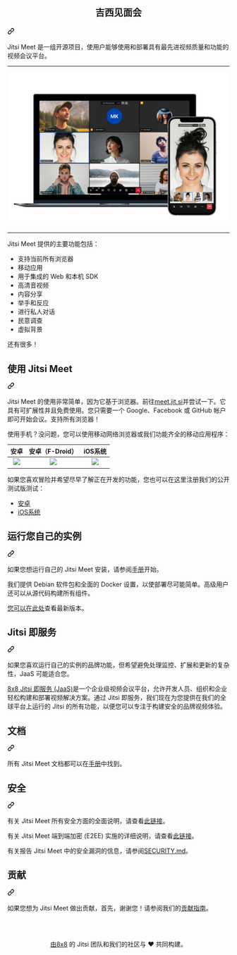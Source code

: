 <div class="Box-sc-g0xbh4-0 bJMeLZ js-snippet-clipboard-copy-unpositioned" data-hpc="true"><article class="markdown-body entry-content container-lg" itemprop="text"><div class="markdown-heading" dir="auto"><h1 tabindex="-1" class="heading-element" dir="auto"><p align="center" dir="auto"><font style="vertical-align: inherit;"><font style="vertical-align: inherit;">吉西见面会</font></font></p></h1><a id="user-content-jitsi-meet" class="anchor" aria-label="永久链接：Jitsi 见面" href="#jitsi-meet"><svg class="octicon octicon-link" viewBox="0 0 16 16" version="1.1" width="16" height="16" aria-hidden="true"><path d="m7.775 3.275 1.25-1.25a3.5 3.5 0 1 1 4.95 4.95l-2.5 2.5a3.5 3.5 0 0 1-4.95 0 .751.751 0 0 1 .018-1.042.751.751 0 0 1 1.042-.018 1.998 1.998 0 0 0 2.83 0l2.5-2.5a2.002 2.002 0 0 0-2.83-2.83l-1.25 1.25a.751.751 0 0 1-1.042-.018.751.751 0 0 1-.018-1.042Zm-4.69 9.64a1.998 1.998 0 0 0 2.83 0l1.25-1.25a.751.751 0 0 1 1.042.018.751.751 0 0 1 .018 1.042l-1.25 1.25a3.5 3.5 0 1 1-4.95-4.95l2.5-2.5a3.5 3.5 0 0 1 4.95 0 .751.751 0 0 1-.018 1.042.751.751 0 0 1-1.042.018 1.998 1.998 0 0 0-2.83 0l-2.5 2.5a1.998 1.998 0 0 0 0 2.83Z"></path></svg></a></div>
<p dir="auto"><font style="vertical-align: inherit;"><font style="vertical-align: inherit;">Jitsi Meet 是一组开源项目，使用户能够使用和部署具有最先进视频质量和功能的视频会议平台。</font></font></p>
<hr>
<p align="center" dir="auto">
<a target="_blank" rel="noopener noreferrer nofollow" href="https://raw.githubusercontent.com/jitsi/jitsi-meet/master/readme-img1.png"><img src="https://raw.githubusercontent.com/jitsi/jitsi-meet/master/readme-img1.png" width="900" style="max-width: 100%;"></a>
</p>
<hr>
<p dir="auto"><font style="vertical-align: inherit;"><font style="vertical-align: inherit;">Jitsi Meet 提供的主要功能包括：</font></font></p>
<ul dir="auto">
<li><font style="vertical-align: inherit;"><font style="vertical-align: inherit;">支持当前所有浏览器</font></font></li>
<li><font style="vertical-align: inherit;"><font style="vertical-align: inherit;">移动应用</font></font></li>
<li><font style="vertical-align: inherit;"><font style="vertical-align: inherit;">用于集成的 Web 和本机 SDK</font></font></li>
<li><font style="vertical-align: inherit;"><font style="vertical-align: inherit;">高清音视频</font></font></li>
<li><font style="vertical-align: inherit;"><font style="vertical-align: inherit;">内容分享</font></font></li>
<li><font style="vertical-align: inherit;"><font style="vertical-align: inherit;">举手和反应</font></font></li>
<li><font style="vertical-align: inherit;"><font style="vertical-align: inherit;">进行私人对话</font></font></li>
<li><font style="vertical-align: inherit;"><font style="vertical-align: inherit;">民意调查</font></font></li>
<li><font style="vertical-align: inherit;"><font style="vertical-align: inherit;">虚拟背景</font></font></li>
</ul>
<p dir="auto"><font style="vertical-align: inherit;"><font style="vertical-align: inherit;">还有很多！</font></font></p>
<div class="markdown-heading" dir="auto"><h2 tabindex="-1" class="heading-element" dir="auto"><font style="vertical-align: inherit;"><font style="vertical-align: inherit;">使用 Jitsi Meet</font></font></h2><a id="user-content-using-jitsi-meet" class="anchor" aria-label="永久链接：使用 Jitsi Meet" href="#using-jitsi-meet"><svg class="octicon octicon-link" viewBox="0 0 16 16" version="1.1" width="16" height="16" aria-hidden="true"><path d="m7.775 3.275 1.25-1.25a3.5 3.5 0 1 1 4.95 4.95l-2.5 2.5a3.5 3.5 0 0 1-4.95 0 .751.751 0 0 1 .018-1.042.751.751 0 0 1 1.042-.018 1.998 1.998 0 0 0 2.83 0l2.5-2.5a2.002 2.002 0 0 0-2.83-2.83l-1.25 1.25a.751.751 0 0 1-1.042-.018.751.751 0 0 1-.018-1.042Zm-4.69 9.64a1.998 1.998 0 0 0 2.83 0l1.25-1.25a.751.751 0 0 1 1.042.018.751.751 0 0 1 .018 1.042l-1.25 1.25a3.5 3.5 0 1 1-4.95-4.95l2.5-2.5a3.5 3.5 0 0 1 4.95 0 .751.751 0 0 1-.018 1.042.751.751 0 0 1-1.042.018 1.998 1.998 0 0 0-2.83 0l-2.5 2.5a1.998 1.998 0 0 0 0 2.83Z"></path></svg></a></div>
<p dir="auto"><font style="vertical-align: inherit;"><font style="vertical-align: inherit;">Jitsi Meet 的使用非常简单，因为它基于浏览器。</font><font style="vertical-align: inherit;">前往</font></font><a href="https://meet.jit.si" rel="nofollow"><font style="vertical-align: inherit;"><font style="vertical-align: inherit;">meet.jit.si</font></font></a><font style="vertical-align: inherit;"><font style="vertical-align: inherit;">并尝试一下。</font><font style="vertical-align: inherit;">它具有可扩展性并且免费使用。</font><font style="vertical-align: inherit;">您只需要一个 Google、Facebook 或 GitHub 帐户即可开始会议。</font><font style="vertical-align: inherit;">支持所有浏览器！</font></font></p>
<p dir="auto"><font style="vertical-align: inherit;"><font style="vertical-align: inherit;">使用手机？</font><font style="vertical-align: inherit;">没问题，您可以使用移动网络浏览器或我们功能齐全的移动应用程序：</font></font></p>
<table>
<thead>
<tr>
<th align="center"><font style="vertical-align: inherit;"><font style="vertical-align: inherit;">安卓</font></font></th>
<th align="center"><font style="vertical-align: inherit;"><font style="vertical-align: inherit;">安卓（F-Droid）</font></font></th>
<th align="center"><font style="vertical-align: inherit;"><font style="vertical-align: inherit;">iOS系统</font></font></th>
</tr>
</thead>
<tbody>
<tr>
<td align="center"><a href="https://play.google.com/store/apps/details?id=org.jitsi.meet" rel="nofollow"><img src="/jitsi/jitsi-meet/raw/master/resources/img/google-play-badge.png" height="50" style="max-width: 100%;"></a></td>
<td align="center"><a href="https://f-droid.org/en/packages/org.jitsi.meet/" rel="nofollow"><img src="/jitsi/jitsi-meet/raw/master/resources/img/f-droid-badge.png" height="50" style="max-width: 100%;"></a></td>
<td align="center"><a href="https://itunes.apple.com/us/app/jitsi-meet/id1165103905" rel="nofollow"><img src="/jitsi/jitsi-meet/raw/master/resources/img/appstore-badge.png" height="50" style="max-width: 100%;"></a></td>
</tr>
</tbody>
</table>
<p dir="auto"><font style="vertical-align: inherit;"><font style="vertical-align: inherit;">如果您喜欢冒险并希望尽早了解正在开发的功能，您也可以在这里注册我们的公开测试版测试：</font></font></p>
<ul dir="auto">
<li><a href="https://play.google.com/apps/testing/org.jitsi.meet" rel="nofollow"><font style="vertical-align: inherit;"><font style="vertical-align: inherit;">安卓</font></font></a></li>
<li><a href="https://testflight.apple.com/join/isy6ja7S" rel="nofollow"><font style="vertical-align: inherit;"><font style="vertical-align: inherit;">iOS系统</font></font></a></li>
</ul>
<div class="markdown-heading" dir="auto"><h2 tabindex="-1" class="heading-element" dir="auto"><font style="vertical-align: inherit;"><font style="vertical-align: inherit;">运行您自己的实例</font></font></h2><a id="user-content-running-your-own-instance" class="anchor" aria-label="永久链接：运行您自己的实例" href="#running-your-own-instance"><svg class="octicon octicon-link" viewBox="0 0 16 16" version="1.1" width="16" height="16" aria-hidden="true"><path d="m7.775 3.275 1.25-1.25a3.5 3.5 0 1 1 4.95 4.95l-2.5 2.5a3.5 3.5 0 0 1-4.95 0 .751.751 0 0 1 .018-1.042.751.751 0 0 1 1.042-.018 1.998 1.998 0 0 0 2.83 0l2.5-2.5a2.002 2.002 0 0 0-2.83-2.83l-1.25 1.25a.751.751 0 0 1-1.042-.018.751.751 0 0 1-.018-1.042Zm-4.69 9.64a1.998 1.998 0 0 0 2.83 0l1.25-1.25a.751.751 0 0 1 1.042.018.751.751 0 0 1 .018 1.042l-1.25 1.25a3.5 3.5 0 1 1-4.95-4.95l2.5-2.5a3.5 3.5 0 0 1 4.95 0 .751.751 0 0 1-.018 1.042.751.751 0 0 1-1.042.018 1.998 1.998 0 0 0-2.83 0l-2.5 2.5a1.998 1.998 0 0 0 0 2.83Z"></path></svg></a></div>
<p dir="auto"><font style="vertical-align: inherit;"><font style="vertical-align: inherit;">如果您想运行自己的 Jitsi Meet 安装，请参阅</font></font><a href="https://jitsi.github.io/handbook/docs/devops-guide/" rel="nofollow"><font style="vertical-align: inherit;"><font style="vertical-align: inherit;">手册</font></font></a><font style="vertical-align: inherit;"><font style="vertical-align: inherit;">开始。</font></font></p>
<p dir="auto"><font style="vertical-align: inherit;"><font style="vertical-align: inherit;">我们提供 Debian 软件包和全面的 Docker 设置，以使部署尽可能简单。</font><font style="vertical-align: inherit;">高级用户还可以从源代码构建所有组件。</font></font></p>
<p dir="auto"><font style="vertical-align: inherit;"></font><a href="https://jitsi.github.io/handbook/docs/releases" rel="nofollow"><font style="vertical-align: inherit;"><font style="vertical-align: inherit;">您可以在此处</font></font></a><font style="vertical-align: inherit;"><font style="vertical-align: inherit;">查看最新版本</font><font style="vertical-align: inherit;">。</font></font></p>
<div class="markdown-heading" dir="auto"><h2 tabindex="-1" class="heading-element" dir="auto"><font style="vertical-align: inherit;"><font style="vertical-align: inherit;">Jitsi 即服务</font></font></h2><a id="user-content-jitsi-as-a-service" class="anchor" aria-label="永久链接：Jitsi 即服务" href="#jitsi-as-a-service"><svg class="octicon octicon-link" viewBox="0 0 16 16" version="1.1" width="16" height="16" aria-hidden="true"><path d="m7.775 3.275 1.25-1.25a3.5 3.5 0 1 1 4.95 4.95l-2.5 2.5a3.5 3.5 0 0 1-4.95 0 .751.751 0 0 1 .018-1.042.751.751 0 0 1 1.042-.018 1.998 1.998 0 0 0 2.83 0l2.5-2.5a2.002 2.002 0 0 0-2.83-2.83l-1.25 1.25a.751.751 0 0 1-1.042-.018.751.751 0 0 1-.018-1.042Zm-4.69 9.64a1.998 1.998 0 0 0 2.83 0l1.25-1.25a.751.751 0 0 1 1.042.018.751.751 0 0 1 .018 1.042l-1.25 1.25a3.5 3.5 0 1 1-4.95-4.95l2.5-2.5a3.5 3.5 0 0 1 4.95 0 .751.751 0 0 1-.018 1.042.751.751 0 0 1-1.042.018 1.998 1.998 0 0 0-2.83 0l-2.5 2.5a1.998 1.998 0 0 0 0 2.83Z"></path></svg></a></div>
<p dir="auto"><font style="vertical-align: inherit;"><font style="vertical-align: inherit;">如果您喜欢运行自己的实例的品牌功能，但希望避免处理监控、扩展和更新的复杂性，JaaS 可能适合您。</font></font></p>
<p dir="auto"><a href="https://jaas.8x8.vc" rel="nofollow"><font style="vertical-align: inherit;"><font style="vertical-align: inherit;">8x8 Jitsi 即服务 (JaaS)</font></font></a><font style="vertical-align: inherit;"><font style="vertical-align: inherit;">是一个企业级视频会议平台，允许开发人员、组织和企业轻松构建和部署视频解决方案。</font><font style="vertical-align: inherit;">通过 Jitsi 即服务，我们现在为您提供在我们的全球平台上运行的 Jitsi 的所有功能，以便您可以专注于构建安全的品牌视频体验。</font></font></p>
<div class="markdown-heading" dir="auto"><h2 tabindex="-1" class="heading-element" dir="auto"><font style="vertical-align: inherit;"><font style="vertical-align: inherit;">文档</font></font></h2><a id="user-content-documentation" class="anchor" aria-label="永久链接：文档" href="#documentation"><svg class="octicon octicon-link" viewBox="0 0 16 16" version="1.1" width="16" height="16" aria-hidden="true"><path d="m7.775 3.275 1.25-1.25a3.5 3.5 0 1 1 4.95 4.95l-2.5 2.5a3.5 3.5 0 0 1-4.95 0 .751.751 0 0 1 .018-1.042.751.751 0 0 1 1.042-.018 1.998 1.998 0 0 0 2.83 0l2.5-2.5a2.002 2.002 0 0 0-2.83-2.83l-1.25 1.25a.751.751 0 0 1-1.042-.018.751.751 0 0 1-.018-1.042Zm-4.69 9.64a1.998 1.998 0 0 0 2.83 0l1.25-1.25a.751.751 0 0 1 1.042.018.751.751 0 0 1 .018 1.042l-1.25 1.25a3.5 3.5 0 1 1-4.95-4.95l2.5-2.5a3.5 3.5 0 0 1 4.95 0 .751.751 0 0 1-.018 1.042.751.751 0 0 1-1.042.018 1.998 1.998 0 0 0-2.83 0l-2.5 2.5a1.998 1.998 0 0 0 0 2.83Z"></path></svg></a></div>
<p dir="auto"><font style="vertical-align: inherit;"><font style="vertical-align: inherit;">所有 Jitsi Meet 文档都可以在</font></font><a href="https://jitsi.github.io/handbook/" rel="nofollow"><font style="vertical-align: inherit;"><font style="vertical-align: inherit;">手册</font></font></a><font style="vertical-align: inherit;"><font style="vertical-align: inherit;">中找到。</font></font></p>
<div class="markdown-heading" dir="auto"><h2 tabindex="-1" class="heading-element" dir="auto"><font style="vertical-align: inherit;"><font style="vertical-align: inherit;">安全</font></font></h2><a id="user-content-security" class="anchor" aria-label="永久链接：安全" href="#security"><svg class="octicon octicon-link" viewBox="0 0 16 16" version="1.1" width="16" height="16" aria-hidden="true"><path d="m7.775 3.275 1.25-1.25a3.5 3.5 0 1 1 4.95 4.95l-2.5 2.5a3.5 3.5 0 0 1-4.95 0 .751.751 0 0 1 .018-1.042.751.751 0 0 1 1.042-.018 1.998 1.998 0 0 0 2.83 0l2.5-2.5a2.002 2.002 0 0 0-2.83-2.83l-1.25 1.25a.751.751 0 0 1-1.042-.018.751.751 0 0 1-.018-1.042Zm-4.69 9.64a1.998 1.998 0 0 0 2.83 0l1.25-1.25a.751.751 0 0 1 1.042.018.751.751 0 0 1 .018 1.042l-1.25 1.25a3.5 3.5 0 1 1-4.95-4.95l2.5-2.5a3.5 3.5 0 0 1 4.95 0 .751.751 0 0 1-.018 1.042.751.751 0 0 1-1.042.018 1.998 1.998 0 0 0-2.83 0l-2.5 2.5a1.998 1.998 0 0 0 0 2.83Z"></path></svg></a></div>
<p dir="auto"><font style="vertical-align: inherit;"><font style="vertical-align: inherit;">有关 Jitsi Meet 所有安全方面的全面说明，请查看</font></font><a href="https://jitsi.org/security" rel="nofollow"><font style="vertical-align: inherit;"><font style="vertical-align: inherit;">此链接</font></font></a><font style="vertical-align: inherit;"><font style="vertical-align: inherit;">。</font></font></p>
<p dir="auto"><font style="vertical-align: inherit;"><font style="vertical-align: inherit;">有关 Jitsi Meet 端到端加密 (E2EE) 实施的详细说明，请查看</font></font><a href="https://jitsi.org/e2ee-whitepaper/" rel="nofollow"><font style="vertical-align: inherit;"><font style="vertical-align: inherit;">此链接</font></font></a><font style="vertical-align: inherit;"><font style="vertical-align: inherit;">。</font></font></p>
<p dir="auto"><font style="vertical-align: inherit;"><font style="vertical-align: inherit;">有关报告 Jitsi Meet 中的安全漏洞的信息，请参阅</font></font><a href="/jitsi/jitsi-meet/blob/master/SECURITY.md"><font style="vertical-align: inherit;"><font style="vertical-align: inherit;">SECURITY.md</font></font></a><font style="vertical-align: inherit;"><font style="vertical-align: inherit;">。</font></font></p>
<div class="markdown-heading" dir="auto"><h2 tabindex="-1" class="heading-element" dir="auto"><font style="vertical-align: inherit;"><font style="vertical-align: inherit;">贡献</font></font></h2><a id="user-content-contributing" class="anchor" aria-label="永久链接：贡献" href="#contributing"><svg class="octicon octicon-link" viewBox="0 0 16 16" version="1.1" width="16" height="16" aria-hidden="true"><path d="m7.775 3.275 1.25-1.25a3.5 3.5 0 1 1 4.95 4.95l-2.5 2.5a3.5 3.5 0 0 1-4.95 0 .751.751 0 0 1 .018-1.042.751.751 0 0 1 1.042-.018 1.998 1.998 0 0 0 2.83 0l2.5-2.5a2.002 2.002 0 0 0-2.83-2.83l-1.25 1.25a.751.751 0 0 1-1.042-.018.751.751 0 0 1-.018-1.042Zm-4.69 9.64a1.998 1.998 0 0 0 2.83 0l1.25-1.25a.751.751 0 0 1 1.042.018.751.751 0 0 1 .018 1.042l-1.25 1.25a3.5 3.5 0 1 1-4.95-4.95l2.5-2.5a3.5 3.5 0 0 1 4.95 0 .751.751 0 0 1-.018 1.042.751.751 0 0 1-1.042.018 1.998 1.998 0 0 0-2.83 0l-2.5 2.5a1.998 1.998 0 0 0 0 2.83Z"></path></svg></a></div>
<p dir="auto"><font style="vertical-align: inherit;"><font style="vertical-align: inherit;">如果您想为 Jitsi Meet 做出贡献，首先，谢谢您！</font><font style="vertical-align: inherit;">请参阅我们的</font></font><a href="/jitsi/jitsi-meet/blob/master/CONTRIBUTING.md"><font style="vertical-align: inherit;"><font style="vertical-align: inherit;">贡献指南</font></font></a><font style="vertical-align: inherit;"><font style="vertical-align: inherit;">。</font></font></p>
<br>
<br>

<p align="center" dir="auto"><font style="vertical-align: inherit;"></font><a href="https://8x8.com" rel="nofollow"><font style="vertical-align: inherit;"><font style="vertical-align: inherit;">由8x8</font></font></a><font style="vertical-align: inherit;"><font style="vertical-align: inherit;">
的 Jitsi 团队</font><font style="vertical-align: inherit;">和我们的社区与 ❤️ 共同构建。
</font></font></p>

</article></div>
